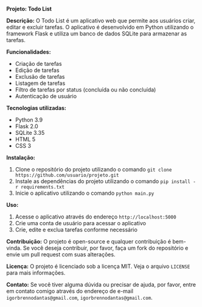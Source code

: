 

**Projeto: Todo List**

**Descrição:**
O Todo List é um aplicativo web que permite aos usuários criar, editar e excluir tarefas. O aplicativo é desenvolvido em Python utilizando o framework Flask e utiliza um banco de dados SQLite para armazenar as tarefas.

**Funcionalidades:**

* Criação de tarefas
* Edição de tarefas
* Exclusão de tarefas
* Listagem de tarefas
* Filtro de tarefas por status (concluída ou não concluída)
* Autenticação de usuário

**Tecnologias utilizadas:**

* Python 3.9
* Flask 2.0
* SQLite 3.35
* HTML 5
* CSS 3

**Instalação:**

1. Clone o repositório do projeto utilizando o comando `git clone https://github.com/usuario/projeto.git`
2. Instale as dependências do projeto utilizando o comando `pip install -r requirements.txt`
3. Inicie o aplicativo utilizando o comando `python main.py`

**Uso:**

1. Acesse o aplicativo através do endereço `http://localhost:5000`
2. Crie uma conta de usuário para acessar o aplicativo
3. Crie, edite e exclua tarefas conforme necessário

**Contribuição:**
O projeto é open-source e qualquer contribuição é bem-vinda. Se você deseja contribuir, por favor, faça um fork do repositório e envie um pull request com suas alterações.

**Licença:**
O projeto é licenciado sob a licença MIT. Veja o arquivo `LICENSE` para mais informações.

**Contato:**
Se você tiver alguma dúvida ou precisar de ajuda, por favor, entre em contato comigo através do endereço de e-mail `igorbrennodantas@gmail.com`, `igorbrennodantas@gmail.com`.